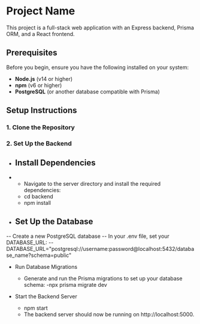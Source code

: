 # Project Name

This project is a full-stack web application with an Express backend, Prisma ORM, and a React frontend.

## Prerequisites

Before you begin, ensure you have the following installed on your system:

- **Node.js** (v14 or higher)
- **npm** (v6 or higher)
- **PostgreSQL** (or another database compatible with Prisma)

## Setup Instructions

### 1. Clone the Repository

### 2. Set Up the Backend
- ## Install Dependencies
- - Navigate to the server directory and install the required dependencies:
  - cd backend
  - npm install

-  ## Set Up the Database
  -- Create a new PostgreSQL database
  -- In your .env file, set your DATABASE_URL:
      -- DATABASE_URL="postgresql://username:password@localhost:5432/database_name?schema=public"

- Run Database Migrations
  - Generate and run the Prisma migrations to set up your database schema:
    -npx prisma migrate dev

- Start the Backend Server
  - npm start
  - The backend server should now be running on http://localhost:5000.
